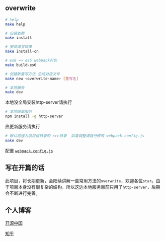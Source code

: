 ## overwrite

```bash
# help
make help

# 安装依赖
make install

# 安装淘宝镜像
make install-cn

# es6 => es5 webpack打包
make build-es6

# 创建新重写方法 生成对应文件
make new <overwrite-name> [重写名]

# 本地服务
make dev

```
本地没全局安装http-server请执行
```bash
# 本地简单服务
npm install -g http-server
```

热更新服务请执行
```bash
# 默认路径为项目根目录的 src目录  如需调整请自行修改 webpack.config.js
make dev
```

配置 [`webpack.config.js`](https://github.com/xuqiang521/overwrite/blob/master/webpack.config.js)

## 写在开篇的话

此项目，将长期更新，会陆续讲解一些常用方法的`overwrite`，欢迎各位`star`。由于项目本身没有很复杂的结构，所以这边本地服务目前只用了`http-server`，后期会不断进行完善。


## 个人博客

[开源中国](https://my.oschina.net/qiangdada)

[知乎](https://www.zhihu.com/people/qiangdada520/activities)
